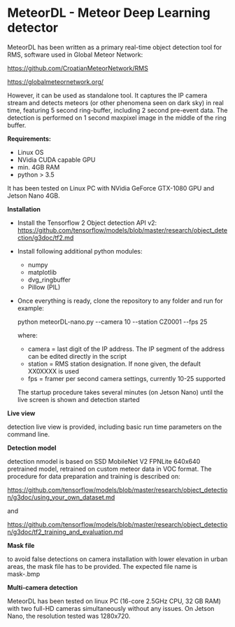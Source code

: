 # MeteorDL - Meteor Deep Learning detector

MeteorDL has been written as a primary real-time object detection tool for RMS, software used in Global Meteor Network:

https://github.com/CroatianMeteorNetwork/RMS

https://globalmeteornetwork.org/

However, it can be used as standalone tool.
It captures the IP camera stream and detects meteors (or other phenomena seen on dark sky) in real time, featuring 5 second ring-buffer, including 2 second pre-event data.
The detection is performed on 1 second maxpixel image in the middle of the ring buffer.

**Requirements:**

- Linux OS
- NVidia CUDA capable GPU
- min. 4GB RAM
- python > 3.5

It has been tested on Linux PC with NVidia GeForce GTX-1080 GPU and Jetson Nano 4GB.

**Installation**
- Install the Tensorflow 2 Object detection API v2:
  https://github.com/tensorflow/models/blob/master/research/object_detection/g3doc/tf2.md

- Install following additional python modules:
  - numpy
  - matplotlib
  - dvg_ringbuffer
  - Pillow (PIL)

- Once everything is ready, clone the repository to any folder and run for example:
  
  python meteorDL-nano.py --camera 10 --station CZ0001 --fps 25
  
  where:
    - camera = last digit of the IP address. The IP segment of the address can be edited directly in the script
    - station = RMS station designation. If none given, the default XX0XXXX is used
    - fps = framer per second camera settings, currently 10-25 supported
  
  The startup procedure takes several minutes (on Jetson Nano) until the live screen is shown and detection started

**Live view**

detection live view is provided, including basic run time parameters on the command line. 

**Detection model**

detection nmodel is based on SSD MobileNet V2 FPNLite 640x640 pretrained model, retrained on custom meteor data in VOC format.
The procedure for data preparation and training is described on:

https://github.com/tensorflow/models/blob/master/research/object_detection/g3doc/using_your_own_dataset.md

and

https://github.com/tensorflow/models/blob/master/research/object_detection/g3doc/tf2_training_and_evaluation.md

**Mask file**

to avoid false detections on camera installation with lower elevation in urban areas, the mask file has to be provided.
The expected file name is mask-<station-name>.bmp
  
**Multi-camera detection**

MeteorDL has been tested on linux PC (16-core 2.5GHz CPU, 32 GB RAM) with two full-HD cameras simultaneously without any issues.
On Jetson Nano, the resolution tested was 1280x720.

